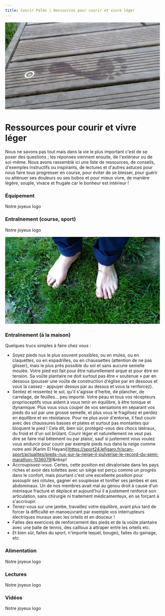 ```yaml
---
title: Courir Paléo | Ressources pour courir et vivre léger
---
```

![Courir Paleo](/assets/images/Courir-Paleo-empreinte-pied-nu-terrasse-D-1200px.jpg)
# Ressources pour courir et vivre léger

Nous ne savons pas tout mais dans la vie le plus important c'est de se poser des questions&nbsp;; les réponses viennent ensuite, de l'extérieur ou de soi-même. Nous avons rassemblé ici une liste de ressources, de conseils, d'exemples instructifs ou inspirants, de lectures et d'autres astuces pour nous faire tous progresser en course, pour éviter de se blesser, pour guérir ou atténuer ses douleurs ou ses bobos et pour mieux vivre, de manière légère, souple, vivace et frugale car le bonheur est intérieur&nbsp;!

### Équipement
Notre joyeux logo

### Entraînement (course, sport)
Notre joyeux logo

![Courir Paleo](/assets/images/Courir-Paleo-pieds-nus-pelouse-1200px.jpg)
### Entraînement (à la maison)
Quelques trucs simples à faire chez vous&nbsp;:
- Soyez pieds nus le plus souvent possibles, ou en mules, ou en claquettes, ou en espadrilles, ou en chaussettes (attention de ne pas glisser), mais le plus près possible du sol et sans aucune semelle moulée. Votre pied est fait pour être naturellement arqué et pour être en tension. Sa voûte plantaire ne doit surtout pas être «&nbsp;soutenue&nbsp;» par en dessous (pousser une voûte de construction d'église par en dessous et vous la cassez - appuyer dessus par au dessus et vous la renforcez).
- Sentez et ressentez le sol, qu'il s'agisse d'herbe, de plancher, de carrelage, de feuilles... peu importe. Votre peau et tous vos récepteurs proprioceptifs vous aident à vous tenir en équilibre, à être tonique et dynamique. Plus vous vous couper de vos sensations en séparant vos pieds du sol par une grosse semelle, et plus vous le fragilisez et perdez en équilibre et en résistance. Pour ne plus avoir d'entorse, il faut courir avec des chaussures basses et plates et surtout pas montantes qui bloquent le pied&nbsp;! Cela dit, bien sûr, protégez-vous des chocs latéraux, du froid et d'un sol brûlant. Courir léger et naturellement ne veut pas dire se faire mal bêtement ou par plaisir, sauf si justement vous voulez vous endurcir pour courir par exemple pieds nus dans la neige comme notre ami [Karim El Hayani[(https://sport24.lefigaro.fr/scan-sport/actualites/pieds-nus-sur-la-neige-il-pulverise-le-record-du-semi-marathon-1036079)&nbsp!
- Accroupissez-vous. Certes, cette position est dévalorisée dans les pays riches et avoir des toilettes avec un siège est perçu comme un progrès dans le confort, mais pourtant c'est une excellente position pour assouplir ses rotules, gagner en souplesse et tonifier ses jambes et ses abdominaux. Un de nos membres avait mal au genou droit à cause d'un ménisque fracturé et déplacé et aujourd'hui il a justement renforcé son articulation, sans chirurgie ni traitement médicamenteux, en se forçant à s'accroupir.
- Tenez-vous sur une jambe, travaillez votre équilibre, avant plus tard de forcer la difficulté en manoeuvrant par exemple vos interrupteurs électriques muraux avec les orteils et en douceur&nbsp;!
- Faites des exercices de renforcement des pieds et de la voûte plantaire avec une balle de tennis, des cailloux à attraper entre les orteils etc.
- Et bien sûr, faites du sport, n'importe lequel, bougez, faites du gainage, etc.

### Alimentation
Notre joyeux logo

### Lectures
Notre joyeux logo

### Vidéos
Notre joyeux logo


